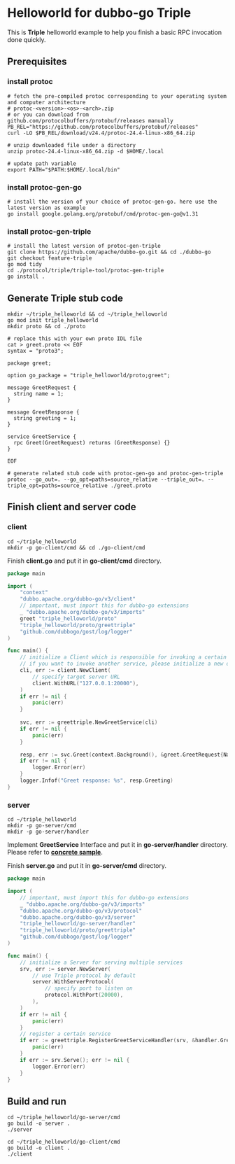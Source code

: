 # Helloworld for dubbo-go Triple

This is **Triple** helloworld example to help you finish a basic RPC invocation done quickly.

## Prerequisites

### install protoc

```shell
# fetch the pre-compiled protoc corresponding to your operating system and computer architecture
# protoc-<version>-<os>-<arch>.zip
# or you can download from github.com/protocolbuffers/protobuf/releases manually
PB_REL="https://github.com/protocolbuffers/protobuf/releases"
curl -LO $PB_REL/download/v24.4/protoc-24.4-linux-x86_64.zip

# unzip downloaded file under a directory
unzip protoc-24.4-linux-x86_64.zip -d $HOME/.local

# update path variable
export PATH="$PATH:$HOME/.local/bin"
```

### install protoc-gen-go

```shell
# install the version of your choice of protoc-gen-go. here use the latest version as example
go install google.golang.org/protobuf/cmd/protoc-gen-go@v1.31
```

### install protoc-gen-triple

```shell
# install the latest version of protoc-gen-triple
git clone https://github.com/apache/dubbo-go.git && cd ./dubbo-go
git checkout feature-triple
go mod tidy
cd ./protocol/triple/triple-tool/protoc-gen-triple
go install .
```

## Generate Triple stub code

```shell
mkdir ~/triple_helloworld && cd ~/triple_helloworld
go mod init triple_helloworld
mkdir proto && cd ./proto

# replace this with your own proto IDL file
cat > greet.proto << EOF
syntax = "proto3";

package greet;

option go_package = "triple_helloworld/proto;greet";

message GreetRequest {
  string name = 1;
}

message GreetResponse {
  string greeting = 1;
}

service GreetService {
  rpc Greet(GreetRequest) returns (GreetResponse) {}
}

EOF

# generate related stub code with protoc-gen-go and protoc-gen-triple
protoc --go_out=. --go_opt=paths=source_relative --triple_out=. --triple_opt=paths=source_relative ./greet.proto
```

## Finish client and server code

### client

```shell
cd ~/triple_helloworld
mkdir -p go-client/cmd && cd ./go-client/cmd
```

Finish **client.go** and put it in **go-client/cmd** directory.

```go
package main

import (
	"context"
	"dubbo.apache.org/dubbo-go/v3/client"
	// important, must import this for dubbo-go extensions
	_ "dubbo.apache.org/dubbo-go/v3/imports"
	greet "triple_helloworld/proto"
	"triple_helloworld/proto/greettriple"
	"github.com/dubbogo/gost/log/logger"
)

func main() {
	// initialize a Client which is responsible for invoking a certain service. it uses Triple protocol by default
	// if you want to invoke another service, please initialize a new one
	cli, err := client.NewClient(
		// specify target server URL
		client.WithURL("127.0.0.1:20000"),
	)
	if err != nil {
		panic(err)
	}
	
	svc, err := greettriple.NewGreetService(cli)
	if err != nil {
		panic(err)
	}

	resp, err := svc.Greet(context.Background(), &greet.GreetRequest{Name: "hello world"})
	if err != nil {
		logger.Error(err)
	}
	logger.Infof("Greet response: %s", resp.Greeting)
}
```

### server
```shell
cd ~/triple_helloworld
mkdir -p go-server/cmd
mkdir -p go-server/handler
```

Implement **GreetService** Interface and put it in **go-server/handler** directory.
Please refer to [**concrete sample**](https://github.com/apache/dubbo-go-samples/tree/new-triple-samples/helloworld/go-server/handler).

Finish **server.go** and put it in **go-server/cmd** directory.

```go
package main

import (
    // important, must import this for dubbo-go extensions
	_ "dubbo.apache.org/dubbo-go/v3/imports"
	"dubbo.apache.org/dubbo-go/v3/protocol"
	"dubbo.apache.org/dubbo-go/v3/server"
	"triple_helloworld/go-server/handler"
	"triple_helloworld/proto/greettriple"
	"github.com/dubbogo/gost/log/logger"
)

func main() {
	// initialize a Server for serving multiple services 
	srv, err := server.NewServer(
		// use Triple protocol by default
		server.WithServerProtocol(
			// specify port to listen on
			protocol.WithPort(20000),
		),
	)
	if err != nil {
		panic(err)
	}
	// register a certain service
	if err := greettriple.RegisterGreetServiceHandler(srv, &handler.GreetTripleServer{}); err != nil {
		panic(err)
	}
	if err := srv.Serve(); err != nil {
		logger.Error(err)
	}
}
```

## Build and run

```shell
cd ~/triple_helloworld/go-server/cmd
go build -o server .
./server
```

```shell
cd ~/triple_helloworld/go-client/cmd
go build -o client .
./client
```